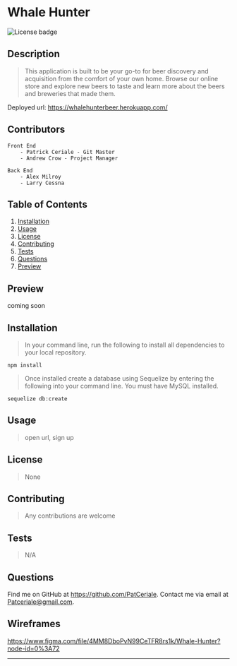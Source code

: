 # **Whale Hunter**

![License badge](https://img.shields.io/badge/license-None-success)

## Description

> This application is built to be your go-to for beer discovery and acquisition from the comfort of your own home. Browse our online store and explore new beers to taste and learn more about the beers and breweries that made them.

Deployed url: https://whalehunterbeer.herokuapp.com/

## Contributors

```
Front End
    - Patrick Ceriale - Git Master
    - Andrew Crow - Project Manager
```

```
Back End
    - Alex Milroy
    - Larry Cessna
```

## **Table of Contents**

1. [Installation](#installation)
1. [Usage](#usage)
1. [License](#license)
1. [Contributing](#contributing)
1. [Tests](#tests)
1. [Questions](#questions)
1. [Preview](#preview)

## **Preview**

coming soon

## **Installation**

> In your command line, run the following to install all dependencies to your local repository.

```
npm install
```

> Once installed create a database using Sequelize by entering the following into your command line. You must have MySQL installed.

```
sequelize db:create
```

## **Usage**

> open url, sign up

## **License**

> None

## **Contributing**

> Any contributions are welcome

## **Tests**

> N/A

## **Questions**

Find me on GitHub at https://github.com/PatCeriale.
Contact me via email at Patceriale@gmail.com.

## Wireframes

https://www.figma.com/file/4MM8DboPvN99CeTFR8rs1k/Whale-Hunter?node-id=0%3A72

---

